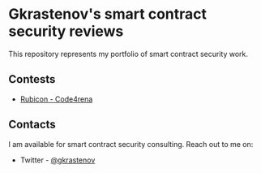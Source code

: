 # Gkrastenov's smart contract security reviews

This repository represents my portfolio of smart contract security work.

## Contests

- [Rubicon - Code4rena](./reports/Rubicon-code4rena-security-review.md)

## Contacts

I am available for smart contract security consulting. Reach out to me on:

- Twitter - [@gkrastenov](https://twitter.com/gkrastenov)
